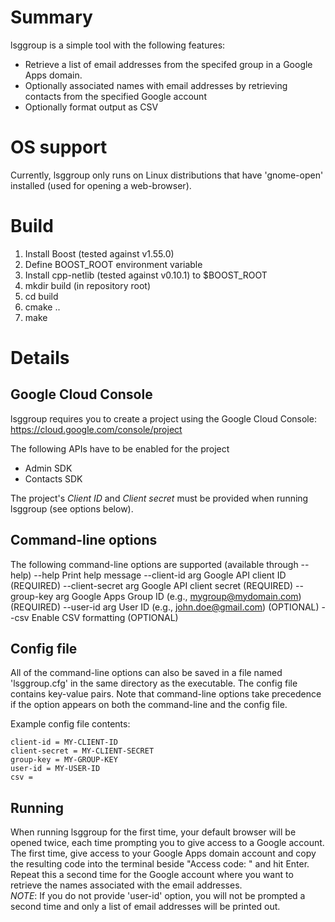 Summary
=======
lsggroup is a simple tool with the following features:
* Retrieve a list of email addresses from the specifed group in a Google Apps
  domain.
* Optionally associated names with email addresses by retrieving contacts
  from the specified Google account
* Optionally format output as CSV

OS support
==========
Currently, lsggroup only runs on Linux distributions that have 'gnome-open'
installed (used for opening a web-browser).

Build
=====
1. Install Boost (tested against v1.55.0)
2. Define BOOST_ROOT environment variable
3. Install cpp-netlib (tested against v0.10.1) to $BOOST_ROOT 
4. mkdir build (in repository root)
5. cd build
6. cmake ..
7. make

Details
=======

Google Cloud Console
--------------------
lsggroup requires you to create a project using the Google Cloud Console:
https://cloud.google.com/console/project

The following APIs have to be enabled for the project
* Admin SDK
* Contacts SDK

The project's *Client ID* and *Client secret* must be provided when running
lsggroup (see options below).


Command-line options
--------------------
The following command-line options are supported (available through --help)
    --help                Print help message 
    --client-id arg       Google API client ID (REQUIRED)
    --client-secret arg   Google API client secret (REQUIRED)
    --group-key arg       Google Apps Group ID (e.g., mygroup@mydomain.com) (REQUIRED)
    --user-id arg         User ID (e.g., john.doe@gmail.com) (OPTIONAL)
    --csv                 Enable CSV formatting (OPTIONAL)

Config file
-----------
All of the command-line options can also be saved in a file named
'lsggroup.cfg' in the same directory as the executable. The config file
contains key-value pairs. Note that command-line options take precedence
if the option appears on both the command-line and the config file.

Example config file contents:

    client-id = MY-CLIENT-ID
    client-secret = MY-CLIENT-SECRET
    group-key = MY-GROUP-KEY
    user-id = MY-USER-ID
    csv =

Running
-------
When running lsggroup for the first time, your default browser will be opened
twice, each time prompting you to give access to a Google account.  
The first time, give access to your Google Apps domain account and copy the
resulting code into the terminal beside "Access code: " and hit Enter.  
Repeat this a second time for the Google account where you want to retrieve
the names associated with the email addresses.  
*NOTE*: If you do not provide 'user-id' option, you will not be prompted
        a second time and only a list of email addresses will be printed out.


